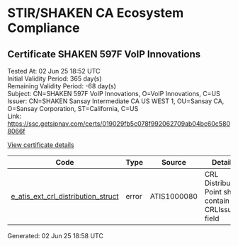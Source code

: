 # STIR/SHAKEN CA Ecosystem Compliance

## Certificate SHAKEN 597F VoIP Innovations

Tested At: 02 Jun 25 18:52 UTC\
Initial Validity Period: 365 day(s)\
Remaining Validity Period: -68 day(s)\
Subject: CN=SHAKEN 597F VoIP Innovations, O=VoIP Innovations, C=US\
Issuer: CN=SHAKEN Sansay Intermediate CA US WEST 1, OU=Sansay CA, O=Sansay Corporation, ST=California, C=US\
Link: https://ssc.getsipnav.com/certs/019029fb5c078f992062709ab04bc60c5808066f

[View certificate details](https://x509.io/?cert=MIICsjCCAlmgAwIBAgIUQpx8cHEeOCDwuOHerm%2FzJiJklr0wCgYIKoZIzj0EAwIwgYUxCzAJBgNVBAYTAlVTMRMwEQYDVQQIDApDYWxpZm9ybmlhMRswGQYDVQQKDBJTYW5zYXkgQ29ycG9yYXRpb24xEjAQBgNVBAsMCVNhbnNheSBDQTEwMC4GA1UEAwwnU0hBS0VOIFNhbnNheSBJbnRlcm1lZGlhdGUgQ0EgVVMgV0VTVCAxMB4XDTI0MDMyNjEzNTU1NFoXDTI1MDMyNjEzNTU1NFowTzELMAkGA1UEBhMCVVMxGTAXBgNVBAoMEFZvSVAgSW5ub3ZhdGlvbnMxJTAjBgNVBAMMHFNIQUtFTiA1OTdGIFZvSVAgSW5ub3ZhdGlvbnMwWTATBgcqhkjOPQIBBggqhkjOPQMBBwNCAAR%2B%2BZmw0bVpaKOl4tJuqmos1dgSAWp3WGUx0t3XLZU1tXGe7bMiWolSpiKIh3dPG4tBG%2BkkuR%2BOIQ73ng4Mp8xto4HbMIHYMBYGCCsGAQUFBwEaBAowCKAGFgQ1OTdGMBcGA1UdIAQQMA4wDAYKYIZIAYb%2FCQEBBDAdBgNVHQ4EFgQUnut7HqPQnwEG0wNyu5K32VbgDkkwHwYDVR0jBBgwFoAUrNOT9UNDzAq%2BRVgXE32SfNzDAUYwRwYDVR0fBEAwPjA8oDqgOIY2aHR0cHM6Ly9hdXRoZW50aWNhdGUtYXBpLmljb25lY3Rpdi5jb20vZG93bmxvYWQvdjEvY3JsMAwGA1UdEwEB%2FwQCMAAwDgYDVR0PAQH%2FBAQDAgeAMAoGCCqGSM49BAMCA0cAMEQCIBFzDmtz0HCgRjoGF7a2GwyDIU%2F0G979uRgUPD2YEygVAiBFx1QZmQuVikAhlcvF%2BAcBvI1alZ8M1SxWH2FOYHzFSA%3D%3D)

| Code | Type | Source | Details |
|------|------|--------|---------|
| [e_atis_ext_crl_distribution_struct](../../ISSUES/e_atis_ext_crl_distribution_struct/README.md) | error | ATIS1000080 | CRL Distribution Point shall contain a CRLIssuer field |


Generated: 02 Jun 25 18:58 UTC